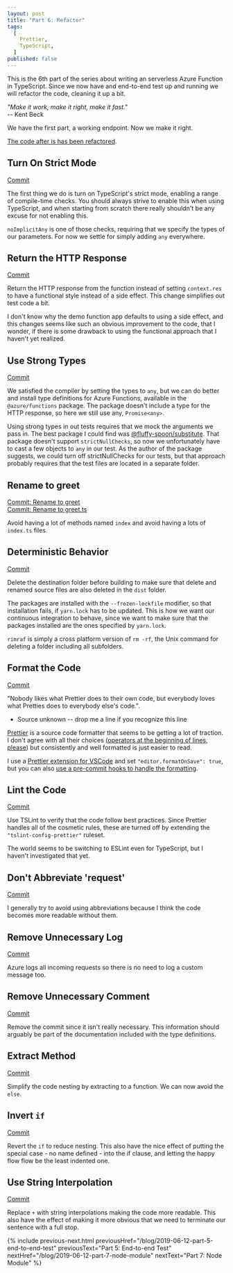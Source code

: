 ```yaml
---
layout: post
title: "Part 6: Refactor"
tags:
  [
    Prettier,
    TypeScript,
  ]
published: false
---
```


This is the 6th part of the series about writing an serverless Azure Function in TypeScript. Since we now have and end-to-end test up and running we will refactor the code, cleaning it up a bit.

*"Make it work, make it right, make it fast."*<br>
-- Kent Beck

We have the first part, a working endpoint. Now we make it right.

[The code after is has been refactored](https://github.com/janaagaard75/azure-functions-typescript/tree/part-6-refactor).

## Turn On Strict Mode

[Commit](https://github.com/janaagaard75/azure-functions-typescript/commit/aea4f43dedbfc8eb3aaa7041031400702fedcfa8)

The first thing we do is turn on TypeScript's strict mode, enabling a range of compile-time checks. You should always strive to enable this when using TypeScript, and when starting from scratch there really shouldn't be any excuse for not enabling this.

`noImplicitAny` is one of those checks, requiring that we specify the types of our parameters. For now we settle for simply adding `any` everywhere.

## Return the HTTP Response

[Commit](https://github.com/janaagaard75/azure-functions-typescript/commit/3e63b53c53312eddfbc9289b1e5364291be8d134)

Return the HTTP response from the function instead of setting `context.res` to have a functional style instead of a side effect. This change simplifies out test code a bit.

I don't know why the demo function app defaults to using a side effect, and this changes seems like such an obvious improvement to the code, that I wonder, if there is some drawback to using the functional approach that I haven't yet realized.

## Use Strong Types

[Commit](https://github.com/janaagaard75/azure-functions-typescript/commit/a2f1929e5ef6bd817795e24349fbc55d909bcae7)

We satisfied the compiler by setting the types to `any`, but we can do better and install type definitions for Azure Functions, available in the `@azure/functions` package. The package doesn't include a type for the HTTP response, so here we still use any, `Promise<any>`.

Using strong types in out tests requires that we mock the arguments we pass in. The best package I could find was [@fluffy-spoon/substitute](https://github.com/ffMathy/FluffySpoon.JavaScript.Testing.Faking). That package doesn't support `strictNullChecks`, so now we unfortunately have to cast a few objects to `any` in our test. As the author of the package suggests, we could turn off strictNullChecks for our tests, but that approach probably requires that the test files are located in a separate folder.

## Rename to greet

[Commit: Rename to greet](https://github.com/janaagaard75/azure-functions-typescript/commit/2860989a2a1e03dd044b6ec2ef51cc8e10e25f92)<br>
[Commit: Rename to greet.ts](https://github.com/janaagaard75/azure-functions-typescript/commit/a436c378e0bd868afc4638398a78edcb24bbef41)

Avoid having a lot of methods named `index` and avoid having a lots of `index.ts` files.

## Deterministic Behavior

[Commit](https://github.com/janaagaard75/azure-functions-typescript/commit/c616d99978a074ebbb12da90eeaae31410daebe4)

Delete the destination folder before building to make sure that delete and renamed source files are also deleted in the `dist` folder.

The packages are installed with the `--frozen-lockfile` modifier, so that installation fails, if `yarn.lock` has to be updated. This is how we want our continuous integration to behave, since we want to make sure that the packages installed are the ones specified by `yarn.lock`.

`rimraf` is simply a cross platform version of `rm -rf`, the Unix command for deleting a folder including all subfolders.

## Format the Code

[Commit](https://github.com/janaagaard75/azure-functions-typescript/commit/540a238b5168b6fdcbc2a01afa4d88120571ace8)

"Nobody likes what Prettier does to their own code, but everybody loves what Pretties does to everybody else's code.".<br>
- Source unknown -- drop me a line if you recognize this line

[Prettier](https://prettier.io/) is a source code formatter that seems to be getting a lot of traction. I don't agree with all their choices ([operators at the beginning of lines, please](https://github.com/prettier/prettier/issues/3806)) but consistently and well formatted is just easier to read.

I use a [Prettier extension for VSCode](https://marketplace.visualstudio.com/items?itemName=esbenp.prettier-vscode) and set `"editor.formatOnSave": true`, but you can also [use a pre-commit hooks to handle the formatting](https://prettier.io/docs/en/precommit.html).

## Lint the Code

[Commit](https://github.com/janaagaard75/azure-functions-typescript/commit/a19affccbb054bb0118f1d3ce60bd43559d54bb4)

Use TSLint to verify that the code follow best practices. Since Prettier handles all of the cosmetic rules, these are turned off by extending the `"tslint-config-prettier"` ruleset.

The world seems to be switching to ESLint even for TypeScript, but I haven't investigated that yet.

## Don't Abbreviate 'request'

[Commit](https://github.com/janaagaard75/azure-functions-typescript/commit/d33021c96801d2d381e5f626c9050f6764e1c51b)

I generally try to avoid using abbreviations because I think the code becomes more readable without them.

## Remove Unnecessary Log

[Commit](https://github.com/janaagaard75/azure-functions-typescript/commit/94e14e28fb51335dbb0d0ff32118030cda2efe32)

Azure logs all incoming requests so there is no need to log a custom message too.

## Remove Unnecessary Comment

[Commit](https://github.com/janaagaard75/azure-functions-typescript/commit/8604bba58b54417fb015d5ae69af27b64e997b1b)

Remove the commit since it isn't really necessary. This information should arguably be part of the documentation included with the type definitions.

## Extract Method

[Commit](https://github.com/janaagaard75/azure-functions-typescript/commit/8fe121139f469b8afd277b81eda219d7c4c687b7)

Simplify the code nesting by extracting to a function. We can now avoid the `else`.

## Invert `if`

[Commit](https://github.com/janaagaard75/azure-functions-typescript/commit/ea65bdaf3d4d526af5c30da5face56f9eace4eef)

Revert the `if` to reduce nesting. This also have the nice effect of putting the special case - no name defined - into the if clause, and letting the happy flow flow be the least indented one.

## Use String Interpolation

[Commit](https://github.com/janaagaard75/azure-functions-typescript/commit/1fe05262f015f67494150d6b565fd70e7de07b95)

Replace `+` with string interpolations making the code more readable. This also have the effect of making it more obvious that we need to terminate our sentence with a full stop.

{% include previous-next.html
  previousHref="/blog/2019-06-12-part-5-end-to-end-test"
  previousText="Part 5: End-to-end Test"
  nextHref="/blog/2019-06-12-part-7-node-module"
  nextText="Part 7: Node Module"
%}
